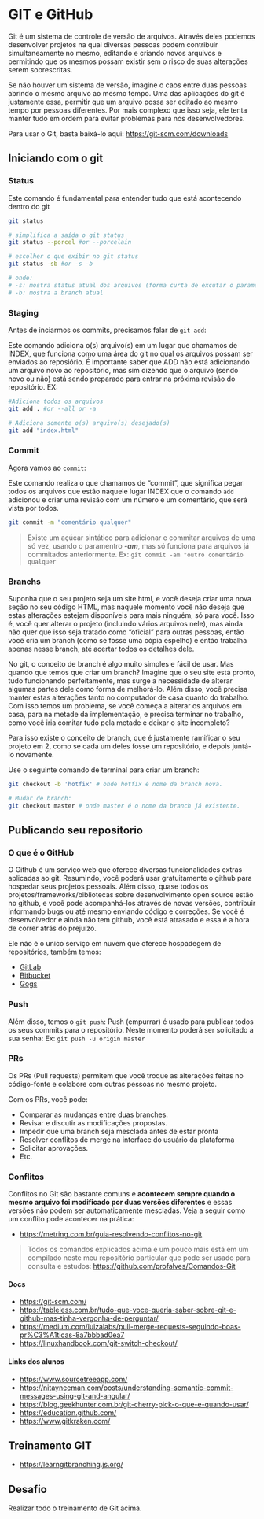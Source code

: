 # GIT e GitHub

Git é um sistema de controle de versão de arquivos. Através deles podemos desenvolver projetos na qual diversas pessoas podem contribuir simultaneamente no mesmo, editando e criando novos arquivos e permitindo que os mesmos possam existir sem o risco de suas alterações serem sobrescritas.

Se não houver um sistema de versão, imagine o caos entre duas pessoas abrindo o mesmo arquivo ao mesmo tempo. Uma das aplicações do git é justamente essa, permitir que um arquivo possa ser editado ao mesmo tempo por pessoas diferentes. Por mais complexo que isso seja, ele tenta manter tudo em ordem para evitar problemas para nós desenvolvedores.

Para usar o Git, basta baixá-lo aqui: <https://git-scm.com/downloads>

## Iniciando com o git

### Status

Este comando é fundamental para entender tudo que está acontecendo dentro do git

```bash
git status

# simplifica a saída o git status
git status --porcel #or --porcelain 

# escolher o que exibir no git status
git status -sb #or -s -b

# onde:
# -s: mostra status atual dos arquivos (forma curta de excutar o parametro --porcel)
# -b: mostra a branch atual 
```

### Staging

Antes de inciarmos os commits, precisamos falar de `git add`:

Este comando adiciona o(s) arquivo(s) em um lugar que chamamos de INDEX, que funciona como uma área do git no qual os arquivos possam ser enviados ao reposiório. É importante saber que ADD não está adicionando um arquivo novo ao repositório, mas sim dizendo que o arquivo (sendo novo ou não) está sendo preparado para entrar na próxima revisão do repositório.
EX:

```bash
#Adiciona todos os arquivos
git add . #or --all or -a

# Adiciona somente o(s) arquivo(s) desejado(s)
git add "index.html" 
```

### Commit

Agora vamos ao `commit`:

Este comando realiza o que chamamos de “commit”, que significa pegar todos os arquivos que estão naquele lugar INDEX que o comando `add` adicionou e criar uma revisão com um número e um comentário, que será vista por todos.

```bash
git commit -m "comentário qualquer"
```

> Existe um açúcar sintático para adicionar e commitar arquivos de uma só vez, usando o paramentro ***-am***, mas só funciona para arquivos já commitados anteriormente. Ex: `git commit -am "outro comentário qualquer`

### Branchs

Suponha que o seu projeto seja um site html, e você deseja criar uma nova seção no seu código HTML, mas naquele momento você não deseja que estas alterações estejam disponíveis para mais ninguém, só para você. Isso é, você quer alterar o projeto (incluindo vários arquivos nele), mas ainda não quer que isso seja tratado como “oficial” para outras pessoas, então você cria um branch (como se fosse uma cópia espelho) e então trabalha apenas nesse branch, até acertar todos os detalhes dele.

No git, o conceito de branch é algo muito simples e fácil de usar. Mas quando que temos que criar um branch? Imagine que o seu site está pronto, tudo funcionando perfeitamente, mas surge a necessidade de alterar algumas partes dele como forma de melhorá-lo. Além disso, você precisa manter estas alterações tanto no computador de casa quanto do trabalho. Com isso temos um problema, se você começa a alterar os arquivos em casa, para na metade da implementação, e precisa terminar no trabalho, como você iria comitar tudo pela metade e deixar o site incompleto?

Para isso existe o conceito de branch, que é justamente ramificar o seu projeto em 2, como se cada um deles fosse um repositório, e depois juntá-lo novamente.

Use o seguinte comando de terminal para criar um branch:

```bash
git checkout -b 'hotfix' # onde hotfix é nome da branch nova.

# Mudar de branch:
git checkout master # onde master é o nome da branch já existente.
```

## Publicando seu repositorio

### O que é o GitHub

O Github é um serviço web que oferece diversas funcionalidades extras aplicadas ao git. Resumindo, você poderá usar gratuitamente o github para hospedar seus projetos pessoais. Além disso, quase todos os projetos/frameworks/bibliotecas sobre desenvolvimento open source estão no github, e você pode acompanhá-los através de novas versões, contribuir informando bugs ou até mesmo enviando código e correções. Se você é desenvolvedor e ainda não tem github, você está atrasado e essa é a hora de correr atrás do prejuízo.

Ele não é o unico serviço em nuvem que oferece hospadegem de repositórios, também temos:

- [GitLab](https://about.gitlab.com/)
- [Bitbucket](https://bitbucket.org)
- [Gogs](https://gogs.io/)

### Push

Além disso, temos o `git push`: Push (empurrar) é usado para publicar todos os seus commits para o repositório. Neste momento poderá ser solicitado a sua senha:
Ex: `git push -u origin master`

### PRs

Os PRs (Pull requests) permitem que você troque as alterações feitas no código-fonte e colabore com outras pessoas no mesmo projeto.

Com os PRs, você pode:

- Comparar as mudanças entre duas branches.
- Revisar e discutir as modificações propostas.
- Impedir que uma branch seja mesclada antes de estar pronta
- Resolver conflitos de merge na interface do usuário da plataforma
- Solicitar aprovações.
- Etc.

### Conflitos

Conflitos no Git são bastante comuns e **acontecem sempre quando o mesmo arquivo foi modificado por duas versões diferentes** e essas versões não podem ser automaticamente mescladas. Veja a seguir como um conflito pode acontecer na prática:

- <https://metring.com.br/guia-resolvendo-conflitos-no-git>

> Todos os comandos explicados acima e um pouco mais está em um compilado neste meu repositório particular que pode ser usado para consulta e estudos: <https://github.com/profalves/Comandos-Git>

#### Docs

- <https://git-scm.com/>
- <https://tableless.com.br/tudo-que-voce-queria-saber-sobre-git-e-github-mas-tinha-vergonha-de-perguntar/>
- <https://medium.com/luizalabs/pull-merge-requests-seguindo-boas-pr%C3%A1ticas-8a7bbbad0ea7>
- <https://linuxhandbook.com/git-switch-checkout/>

#### Links dos alunos

- <https://www.sourcetreeapp.com/>
- <https://nitayneeman.com/posts/understanding-semantic-commit-messages-using-git-and-angular/>
- <https://blog.geekhunter.com.br/git-cherry-pick-o-que-e-quando-usar/>
- <https://education.github.com/>
- <https://www.gitkraken.com/>

## Treinamento GIT

- <https://learngitbranching.js.org/>

## Desafio

Realizar todo o treinamento de Git acima.
